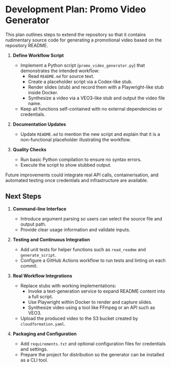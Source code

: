 # Development Plan: Promo Video Generator

This plan outlines steps to extend the repository so that it contains rudimentary source code for generating a promotional video based on the repository README.

1. **Define Workflow Script**
   - Implement a Python script (`promo_video_generator.py`) that demonstrates the intended workflow:
     - Read `README.md` for source text.
     - Create a placeholder script via a Codex-like stub.
     - Render slides (stub) and record them with a Playwright-like stub inside Docker.
     - Synthesize a video via a VEO3-like stub and output the video file name.
   - Keep all functions self-contained with no external dependencies or credentials.

2. **Documentation Updates**
   - Update `README.md` to mention the new script and explain that it is a non-functional placeholder illustrating the workflow.

3. **Quality Checks**
   - Run basic Python compilation to ensure no syntax errors.
   - Execute the script to show stubbed output.

Future improvements could integrate real API calls, containerisation, and automated testing once credentials and infrastructure are available.

## Next Steps

1. **Command-line Interface**
   - Introduce argument parsing so users can select the source file and output path.
   - Provide clear usage information and validate inputs.

2. **Testing and Continuous Integration**
   - Add unit tests for helper functions such as `read_readme` and `generate_script`.
   - Configure a GitHub Actions workflow to run tests and linting on each commit.

3. **Real Workflow Integrations**
   - Replace stubs with working implementations:
     - Invoke a text-generation service to expand README content into a full script.
     - Use Playwright within Docker to render and capture slides.
     - Synthesize video using a tool like FFmpeg or an API such as VEO3.
   - Upload the produced video to the S3 bucket created by `cloudformation.yaml`.

4. **Packaging and Configuration**
   - Add `requirements.txt` and optional configuration files for credentials and settings.
   - Prepare the project for distribution so the generator can be installed as a CLI tool.
